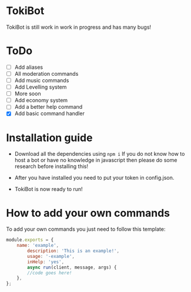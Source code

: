 # TokiBot

TokiBot is still work in work in progress and has many bugs!

# ToDo

- [ ] Add aliases
- [ ] All moderation commands
- [ ] Add music commands
- [ ] Add Levelling system
- [ ] More soon
- [ ] Add economy system
- [ ] Add a better help command
- [x] Add basic command handler

# Installation guide

- Download all the dependencies using ```npm i``` 
If you do not know how to host a bot or have no knowledge in javascript then please do some research before installing this!

- After you have installed you need to put your token in config.json. 

- TokiBot is now ready to run!

# How to add your own commands
To add your own commands you just need to follow this template:
```js
module.exports = {
	name: 'example',
        description: 'This is an example!',
        usage: '-example',
        inHelp: 'yes',
        async run(client, message, args) {
		//code goes here!
	},
};
```
